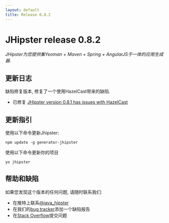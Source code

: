 ```yaml
---
layout: default
title: Release 0.8.2
---
```


JHipster release 0.8.2
==================

*JHipster为您提供集Yeoman + Maven + Spring + AngularJS于一体的应用生成器.*

更新日志
----------

缺陷修复版本, 修复了一个使用HazelCast带来的缺陷.

- 已修复 [JHipster version 0.8.1 has issues with HazelCast](https://github.com/jhipster/generator-jhipster/issues/106)

更新指引
------------

使用以下命令更新Jhipster:

```
npm update -g generator-jhipster
```

使用以下命令更新你的项目

```
yo jhipster
```

帮助和缺陷
--------------

如果您发现这个版本的任何问题, 请随时联系我们:

- 在推特上联系[@java_hipster](https://twitter.com/java_hipster)
- 在我们的[bug tracker](https://github.com/jhipster/generator-jhipster/issues?state=open)添加一个缺陷报告
- 在[Stack Overflow](http://stackoverflow.com/tags/jhipster/info)提交问题
